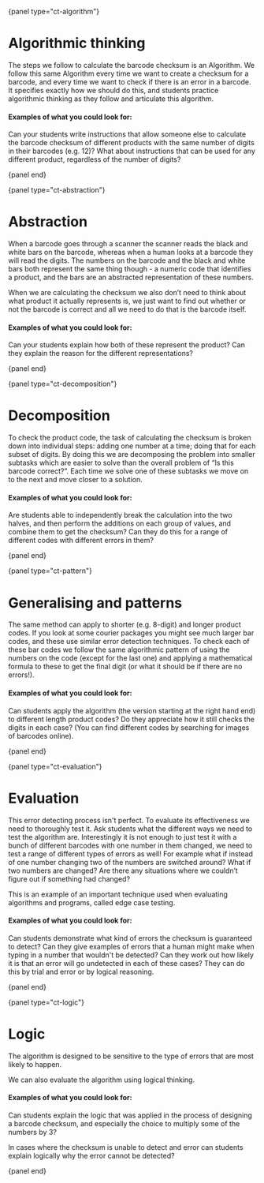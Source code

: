 {panel type="ct-algorithm"}

# Algorithmic thinking

The steps we follow to calculate the barcode checksum is an Algorithm. We follow this same Algorithm every time we want to create a checksum for a barcode, and every time we want to check if there is an error in a barcode. It specifies exactly how we should do this, and students practice algorithmic thinking as they follow and articulate this algorithm.

#### Examples of what you could look for:

Can your students write instructions that allow someone else to calculate the barcode checksum of different products with the same number of digits in their barcodes (e.g. 12)? What about instructions that can be used for any different product, regardless of the number of digits?

{panel end}

{panel type="ct-abstraction"}

# Abstraction

When a barcode goes through a scanner the scanner reads the black and white bars on the barcode, whereas when a human looks at a barcode they will read the digits. The numbers on the barcode and the black and white bars both represent the same thing though - a numeric code that identifies a product, and the bars are an abstracted representation of these numbers.

When we are calculating the checksum we also don’t need to think about what product it actually represents is, we just want to find out whether or not the barcode is correct and all we need to do that is the barcode itself.

#### Examples of what you could look for:

Can your students explain how both of these represent the product? Can they explain the reason for the different representations?

{panel end}

{panel type="ct-decomposition"}

# Decomposition

To check the product code, the task of calculating the checksum is broken down into individual steps: adding one number at a time; doing that for each subset of digits. By doing this we are decomposing the problem into smaller subtasks which are easier to solve than the overall problem of “Is this barcode correct?”. Each time we solve one of these subtasks we move on to the next and move closer to a solution.

#### Examples of what you could look for:

Are students able to independently break the calculation into the two halves, and then perform the additions on each group of values, and combine them to get the checksum? Can they do this for a range of different codes with different errors in them?

{panel end}

{panel type="ct-pattern"}

# Generalising and patterns

The same method can apply to shorter (e.g. 8-digit) and longer product codes. If you look at some courier packages you might see much larger bar codes, and these use similar error detection techniques. To check each of these bar codes we follow the same algorithmic pattern of using the numbers on the code (except for the last one) and applying a mathematical formula to these to get the final digit (or what it should be if there are no errors!).

#### Examples of what you could look for:

Can students apply the algorithm (the version starting at the right hand end) to different length product codes? Do they appreciate how it still checks the digits in each case? (You can find different codes by searching for images of barcodes online).

{panel end}

{panel type="ct-evaluation"}

# Evaluation

This error detecting process isn't perfect. To evaluate its effectiveness we need to thoroughly test it. Ask students what the different ways we need to test the algorithm are. Interestingly it is not enough to just test it with a bunch of different barcodes with one number in them changed, we need to test a range of different types of errors as well! For example what if instead of one number changing two of the numbers are switched around? What if two numbers are changed? Are there any situations where we couldn’t figure out if something had changed?

This is an example of an important technique used when evaluating algorithms and programs, called edge case testing.

#### Examples of what you could look for:

Can students demonstrate what kind of errors the checksum is guaranteed to detect? Can they give examples of errors that a human might make when typing in a number that wouldn't be detected? Can they work out how likely it is that an error will go undetected in each of these cases? They can do this by trial and error or by logical reasoning.

{panel end}

{panel type="ct-logic"}

# Logic

The algorithm is designed to be sensitive to the type of errors that are most likely to happen.

We can also evaluate the algorithm using logical thinking.

#### Examples of what you could look for:

Can students explain the logic that was applied in the process of designing a barcode checksum, and especially the choice to multiply some of the numbers by 3?

In cases where the checksum is unable to detect and error can students explain logically why the error cannot be detected?

{panel end}